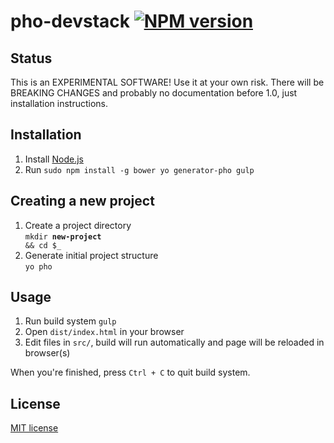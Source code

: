 # pho-devstack [![NPM version][npm-image]][npm-url]

## Status
This is an EXPERIMENTAL SOFTWARE! Use it at your own risk. There will be BREAKING CHANGES and probably no documentation before 1.0, just installation instructions.


## Installation

1. Install [Node.js](http://nodejs.org/)
1. Run ```sudo npm install -g bower yo generator-pho gulp```


## Creating a new project

1. Create a project directory<br>
<code>mkdir <b>new-project</b> && cd $_</code>
1. Generate initial project structure<br>
```yo pho```


## Usage
1. Run build system ```gulp```
1. Open ```dist/index.html``` in your browser
1. Edit files in ```src/```, build will run automatically and page will be reloaded in browser(s)

When you're finished, press ```Ctrl + C``` to quit build system.

## License

[MIT license](http://opensource.org/licenses/mit-license.php)

[npm-url]: https://npmjs.org/package/pho-devstack
[npm-image]: https://badge.fury.io/js/pho-devstack.png
